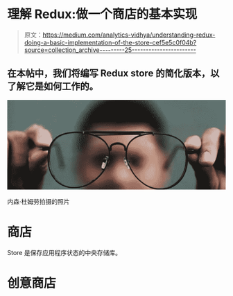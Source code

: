# 理解 Redux:做一个商店的基本实现

> 原文：<https://medium.com/analytics-vidhya/understanding-redux-doing-a-basic-implementation-of-the-store-cef5e5c0f04b?source=collection_archive---------25----------------------->

## 在本帖中，我们将编写 Redux store 的简化版本，以了解它是如何工作的。

![](img/3afb3cad5e85d0d15d518e9fa235acd4.png)

内森·杜姆劳拍摄的照片

# **商店**

Store 是保存应用程序状态的中央存储库。

# **创意商店**